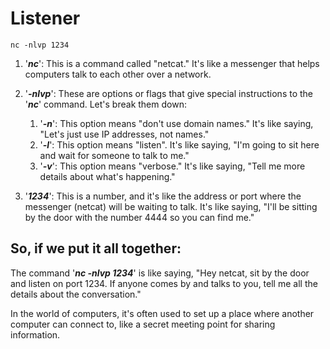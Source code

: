 # Listener

```
nc -nlvp 1234
```
1. '***nc***': This is a command called "netcat." It's like a messenger that helps computers talk to each other over a network.

2. '***-nlvp***': These are options or flags that give special instructions to the '***nc***' command. Let's break them down:
   1. '***-n***': This option means "don't use domain names." It's like saying, "Let's just use IP addresses, not names."
   2. '***-l***': This option means "listen". It's like saying, "I'm going to sit here and wait for someone to talk to me."
   3. '***-v***': This option means "verbose." It's like saying, "Tell me more details about what's happening."

3. '***1234***': This is a number, and it's like the address or port where the messenger (netcat) will be waiting to talk. It's like saying, "I'll be sitting by the door with the number 4444 so you can find me."

## So, if we put it all together:

The command '***nc -nlvp 1234***' is like saying, "Hey netcat, sit by the door and listen on port 1234. If anyone comes by and talks to you, tell me all the details about the conversation."

In the world of computers, it's often used to set up a place where another computer can connect to, like a secret meeting point for sharing information.
